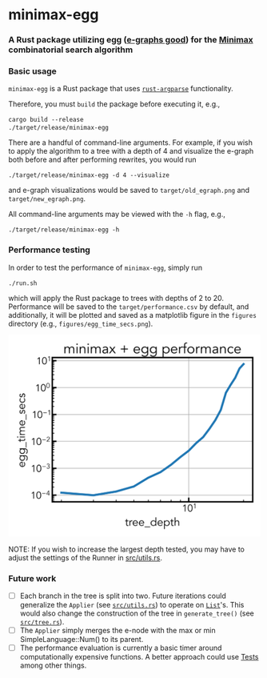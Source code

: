 # minimax-egg

### A Rust package utilizing egg ([e-graphs good](https://github.com/egraphs-good/egg)) for the [Minimax](https://en.wikipedia.org/wiki/Minimax) combinatorial search algorithm 

### Basic usage

`minimax-egg` is a Rust package that uses [`rust-argparse`](https://github.com/tailhook/rust-argparse) functionality. 

Therefore, you must `build` the package before executing it, e.g.,  

```
cargo build --release 
./target/release/minimax-egg
```

There are a handful of command-line arguments. For example, if you wish to apply the algorithm to a tree with a depth of 4 and visualize the e-graph both before and after performing rewrites, you would run

```
./target/release/minimax-egg -d 4 --visualize
```

and e-graph visualizations would be saved to `target/old_egraph.png` and `target/new_egraph.png`. 

All command-line arguments may be viewed with the `-h` flag, e.g., 
```
./target/release/minimax-egg -h
```

### Performance testing

In order to test the performance of `minimax-egg`, simply run
```
./run.sh
```
which will apply the Rust package to trees with depths of 2 to 20. Performance will be saved to the `target/performance.csv` by default, and additionally, it will be plotted and saved as a matplotlib figure in the `figures` directory (e.g., `figures/egg_time_secs.png`). 

![egg_speed](figures/egg_time_secs.png)

NOTE: If you wish to increase the largest depth tested, you may have to adjust the settings of the Runner in [src/utils.rs](https://github.com/reecehuff/minimax-egg/blob/9b6acc11481557bed10ca97ed3b3c98c27a2bc61/src/utils.rs#L104).

### Future work
- [ ] Each branch in the tree is split into two. Future iterations could generalize the `Applier` (see [`src/utils.rs`](src/utils.rs)) to operate on [`List`](https://docs.rs/egg/latest/egg/macro.define_language.html)'s. This would also change the construction of the tree in `generate_tree()` (see [`src/tree.rs`](src/tree.rs)).
- [ ] The `Applier` simply merges the e-node with the max or min SimpleLanguage::Num() to its parent. 
- [ ] The performance evaluation is currently a basic timer around computationally expensive functions. A better approach could use [Tests](https://doc.rust-lang.org/cargo/guide/tests.html) among other things. 